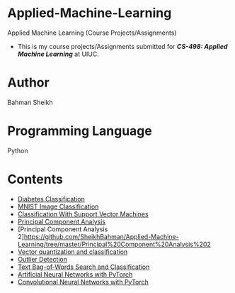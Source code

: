 # Applied-Machine-Learning
Applied Machine Learning (Course Projects/Assignments)

- This is my course projects/Assignments submitted for ***CS-498: Applied Machine Learning*** at UIUC.

# Author
Bahman Sheikh

# Programming Language
Python

# Contents
- [Diabetes Classification](https://github.com/SheikhBahman/Applied-Machine-Learning/tree/master/Diabetes%20Classification)
- [MNIST Image Classification](https://github.com/SheikhBahman/Applied-Machine-Learning/tree/master/MNIST%20Image%20Classification)
- [Classification With Support Vector Machines](https://github.com/SheikhBahman/Applied-Machine-Learning/tree/master/Classification%20With%20Support%20Vector%20Machines)
- [Principal Component Analysis](https://github.com/SheikhBahman/Applied-Machine-Learning/tree/master/Principal%20Component%20Analysis)
- [Principal Component Analysis 2]https://github.com/SheikhBahman/Applied-Machine-Learning/tree/master/Principal%20Component%20Analysis%202
- [Vector quantization and classification](https://github.com/SheikhBahman/Applied-Machine-Learning/tree/master/Vector%20quantization%20and%20classification)
- [Outlier Detection](https://github.com/SheikhBahman/Applied-Machine-Learning/tree/master/Outlier%20Detection)
- [Text Bag-of-Words Search and Classification](https://github.com/SheikhBahman/Applied-Machine-Learning/tree/master/Text%20Bag-of-Words%20Search%20and%20Classification)
- [Artificial Neural Networks with PyTorch](https://github.com/SheikhBahman/Applied-Machine-Learning/tree/master/Artificial%20Neural%20Networks%20with%20PyTorch)
- [Convolutional Neural Networks with PyTorch](https://github.com/SheikhBahman/Applied-Machine-Learning/tree/master/Convolutional%20Neural%20Networks%20with%20PyTorch)

